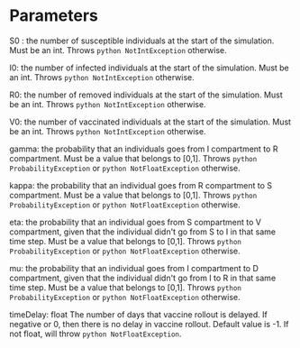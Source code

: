 # Parameters

S0 : the number of susceptible individuals at the start of the simulation. Must be an int. Throws ```python NotIntException``` otherwise.

I0: the number of infected individuals at the start of the simulation. Must be an int. Throws ```python NotIntException``` otherwise.

R0: the number of removed individuals at the start of the simulation. Must be an int. Throws ```python NotIntException``` otherwise.

V0: the number of vaccinated individuals at the start of the simulation. Must be an int. Throws ```python NotIntException``` otherwise.

gamma: the probability that an individuals goes from I compartment to R compartment. Must be a value that belongs to [0,1]. Throws ```python ProbabilityException``` or ```python NotFloatException``` otherwise. 

kappa: the probability that an individual goes from R compartment to S compartment. Must be a value that belongs to [0,1]. Throws ```python ProbabilityException``` or ```python NotFloatException``` otherwise. 

eta: the probability that an individual goes from S compartment to V compartment, given that the individual didn't go from S to I in that same time step. Must be a value that belongs to [0,1]. Throws ```python ProbabilityException``` or ```python NotFloatException``` otherwise. 

mu: the probability that an individual goes from I compartment to D compartment, given that the individual didn't go from I to R in that same time step. Must be a value that belongs to [0,1]. Throws ```python ProbabilityException``` or ```python NotFloatException``` otherwise. 

timeDelay: float
    The number of days that vaccine rollout is delayed. If negative or 0, then there is no delay in vaccine rollout. Default value is -1. If not float, will throw ```python NotFloatException```. 